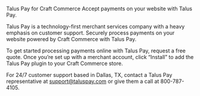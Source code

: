 Talus Pay for Craft Commerce
Accept payments on your website with Talus Pay.


Talus Pay is a technology-first merchant services company with a heavy emphasis on customer support. Securely process payments on your website powered by Craft Commerce with Talus Pay.


To get started processing payments online with Talus Pay, request a free quote. Once you’re set up with a merchant account, click “Install” to add the Talus Pay plugin to your Craft Commerce store.


For 24/7 customer support based in Dallas, TX, contact a Talus Pay representative at support@taluspay.com or give them a call at 800-787-4105.
